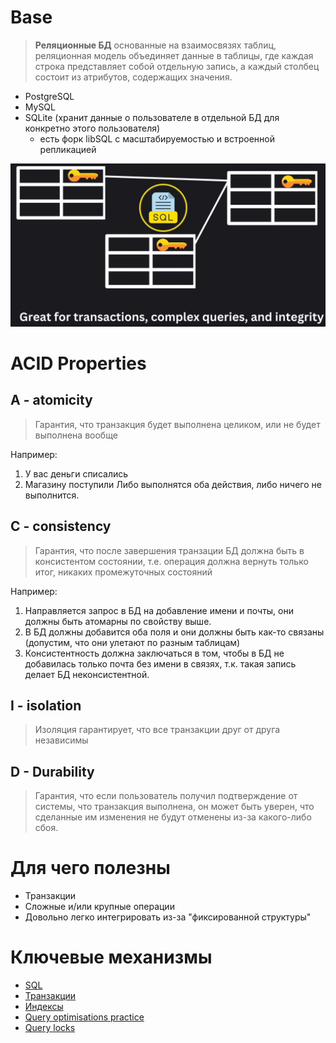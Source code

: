 # Base
> **Реляционные БД** основанные на взаимосвязях таблиц, реляционная модель объединяет данные в таблицы, где каждая строка представляет собой отдельную запись, а каждый столбец состоит из атрибутов, содержащих значения.
* PostgreSQL
* MySQL
* SQLite (хранит данные о пользователе в отдельной БД для конкретно этого пользователя)
	* есть форк libSQL с масштабируемостью и встроенной репликацией 
	
![Pasted image 20241027130546](image-storage/Pasted%20image%2020241027130546.png)
# ACID Properties
## A - atomicity
> Гарантия, что транзакция будет выполнена целиком, или не будет выполнена вообще

Например: 
1. У вас деньги списались
2. Магазину поступили
Либо выполнятся оба действия, либо ничего не выполнится.
## C - consistency
> Гарантия, что после завершения транзации БД должна быть в консистентом состоянии, т.е. операция должна вернуть только итог, никаких промежуточных состояний

Например:
1. Направляется запрос в БД на добавление имени и почты, они должны быть атомарны по свойству выше.
2. В БД должны добавится оба поля и они должны быть как-то связаны (допустим, что они улетают по разным таблицам)
3. Консистентность должна заключаться в том, чтобы в БД не добавилась только почта без имени в связях, т.к. такая запись делает БД неконсистентной.
## I - isolation
> Изоляция гарантирует, что все транзакции друг от друга независимы
## D - Durability
> Гарантия, что если пользователь получил подтверждение от системы, что транзакция выполнена, он может быть уверен, что сделанные им изменения не будут отменены из-за какого-либо сбоя.
# Для чего полезны
* Транзакции
* Сложные и/или крупные операции
* Довольно легко интегрировать из-за "фиксированной структуры"
# Ключевые механизмы
* [SQL](sql.md)
* [Транзакции](transactions.md)
* [Индексы](index.md)
* [Query optimisations practice](query-optimisation.md)
* [Query locks](locs.md)
